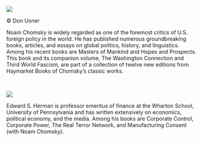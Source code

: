 


![](../Images/1658.jpg)






© Don Usner






Noam Chomsky is widely regarded as one of the foremost critics of U.S. foreign policy in the world. He has published numerous groundbreaking books, articles, and essays on global politics, history, and linguistics. Among his recent books are Masters of Mankind and Hopes and Prospects. This book and its companion volume, The Washington Connection and Third World Fascism, are part of a collection of twelve new editions from Haymarket Books of Chomsky’s classic works.






 






![](../Images/1657.jpg)






Edward S. Herman is professor emeritus of finance at the Wharton School, University of Pennsylvania and has written extensively on economics, political economy, and the media. Among his books are Corporate Control, Corporate Power, The Real Terror Network, and Manufacturing Consent (with Noam Chomsky).




